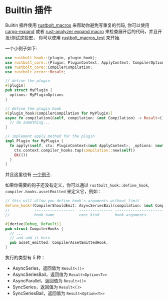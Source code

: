 # Builtin 插件

Builtin 插件使用 [rustbolt_macros](https://github.com/khulnasoft/rustbolt/tree/7cc39cc4bb6f73791a5bcb175137ffd84b105da5/crates/rustbolt_macros) 来帮助你避免写重复的代码, 你可以使用 [cargo-expand](https://github.com/dtolnay/cargo-expand) 或者 [rust-analyzer expand macro](https://rust-analyzer.github.io/manual.html#expand-macro-recursively) 来检查展开后的代码，并且开发/测试这些宏， 你可以使用 [rustbolt_macros_test](https://github.com/khulnasoft/rustbolt/tree/7cc39cc4bb6f73791a5bcb175137ffd84b105da5/crates/rustbolt_macros_test) 来开始.

一个小例子如下:

```rust
use rustbolt_hook::{plugin, plugin_hook};
use rustbolt_core::{Plugin, PluginContext, ApplyContext, CompilerOptions};
use rustbolt_core::CompilerCompilation;
use rustbolt_error::Result;

// define the plugin
#[plugin]
pub struct MyPlugin {
  options: MyPluginOptions
}

// define the plugin hook
#[plugin_hook(CompilerCompilation for MyPlugin)]
async fn compilation(&self, compilation: &mut Compilation) -> Result<()> {
  // do something...
}

// implement apply method for the plugin
impl Plugin for MyPlugin {
  fn apply(&self, ctx: PluginContext<&mut ApplyContext>, _options: &mut CompilerOptions) -> Result<()> {
    ctx.context.compiler_hooks.tap(compilation::new(self))
    Ok(())
  }
}
```

并且这里也有 [一个例子](https://github.com/khulnasoft/rustbolt/blob/7cc39cc4bb6f73791a5bcb175137ffd84b105da5/crates/rustbolt_plugin_ignore/src/lib.rs).

如果你需要的钩子还没有定义，你可以通过 `rustbolt_hook::define_hook`, `compiler.hooks.assetEmitted` 来定义它，例如：

```rust
// this will allow you define hook's arguments without limit
define_hook!(CompilerShouldEmit: AsyncSeriesBail(compilation: &mut Compilation) -> bool);
//           ------------------  --------------- -----------------------------  -------
//           hook name           exec kind       hook arguments                 return value (Result<Option<bool>>)

#[derive(Debug, Default)]
pub struct CompilerHooks {
  // ...
  // and add it here
  pub asset_emitted: CompilerAssetEmittedHook,
}
```

执行的类型有 5 种：

- AsyncSeries，返回值为 `Result<()>`
- AsyncSeriesBail，返回值为 `Result<Option<T>>`
- AsyncParallel，返回值为 `Result<()>`
- SyncSeries，返回值为 `Result<()>`
- SyncSeriesBail，返回值为 `Result<Option<T>>`
